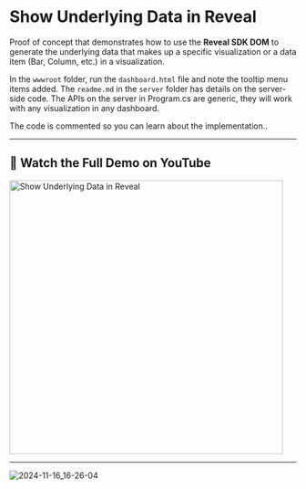 # Show Underlying Data in Reveal

Proof of concept that demonstrates how to use the **Reveal SDK DOM** to generate the underlying data that makes up a specific visualization or a data item (Bar, Column, etc.) in a visualization.

In the `wwwroot` folder, run the `dashboard.html` file and note the tooltip menu items added.  The `readme.md` in the `server` folder has details on the server-side code. The APIs on the server in Program.cs are generic, they will work with any visualization in any dashboard.

The code is commented so you can learn about the implementation..

---

## 🎥 Watch the Full Demo on YouTube

<a href="https://youtu.be/hqfUlly40IE" target="_blank">
  <img src="https://img.youtube.com/vi/hqfUlly40IE/hqdefault.jpg" alt="Show Underlying Data in Reveal" width="480">
</a>



---

![2024-11-16_16-26-04](https://github.com/user-attachments/assets/8b6533ba-43b4-40dc-b392-98f92f3ead35)



